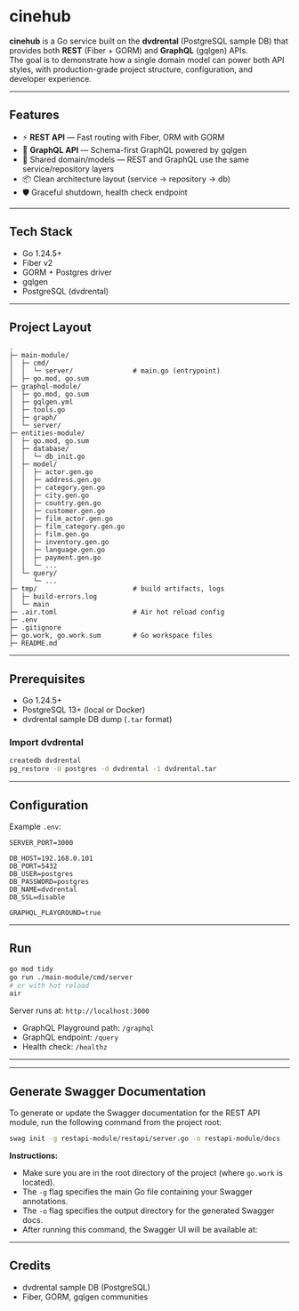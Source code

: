 # cinehub

**cinehub** is a Go service built on the **dvdrental** (PostgreSQL sample DB) that provides both **REST** (Fiber + GORM) and **GraphQL** (gqlgen) APIs.  
The goal is to demonstrate how a single domain model can power both API styles, with production-grade project structure, configuration, and developer experience.

---

## Features
- ⚡ **REST API** — Fast routing with Fiber, ORM with GORM  
- 🔎 **GraphQL API** — Schema-first GraphQL powered by gqlgen  
- 🧭 Shared domain/models — REST and GraphQL use the same service/repository layers  
- 📦 Clean architecture layout (service → repository → db)  
- 🛡️ Graceful shutdown, health check endpoint 

---

## Tech Stack
- Go 1.24.5+
- Fiber v2
- GORM + Postgres driver
- gqlgen
- PostgreSQL (dvdrental)

---

## Project Layout
```
.
├─ main-module/
│  ├─ cmd/
│  │  └─ server/               # main.go (entrypoint)
│  ├─ go.mod, go.sum
├─ graphql-module/
│  ├─ go.mod, go.sum
│  ├─ gqlgen.yml
│  ├─ tools.go
│  ├─ graph/
│  └─ server/
├─ entities-module/
│  ├─ go.mod, go.sum
│  ├─ database/
│  │  └─ db_init.go
│  ├─ model/
│  │  ├─ actor.gen.go
│  │  ├─ address.gen.go
│  │  ├─ category.gen.go
│  │  ├─ city.gen.go
│  │  ├─ country.gen.go
│  │  ├─ customer.gen.go
│  │  ├─ film_actor.gen.go
│  │  ├─ film_category.gen.go
│  │  ├─ film.gen.go
│  │  ├─ inventory.gen.go
│  │  ├─ language.gen.go
│  │  ├─ payment.gen.go
│  │  └─ ...
│  └─ query/
│     └─ ...
├─ tmp/                        # build artifacts, logs
│  ├─ build-errors.log
│  └─ main
├─ .air.toml                   # Air hot reload config
├─ .env
├─ .gitignore
├─ go.work, go.work.sum        # Go workspace files
├─ README.md
```

---

## Prerequisites
- Go 1.24.5+
- PostgreSQL 13+ (local or Docker)
- dvdrental sample DB dump (`.tar` format)

### Import dvdrental
```bash
createdb dvdrental
pg_restore -U postgres -d dvdrental -1 dvdrental.tar
```

---

## Configuration
Example `.env`:

```
SERVER_PORT=3000

DB_HOST=192.168.0.101
DB_PORT=5432
DB_USER=postgres
DB_PASSWORD=postgres
DB_NAME=dvdrental
DB_SSL=disable

GRAPHQL_PLAYGROUND=true
```

---

## Run
```bash
go mod tidy
go run ./main-module/cmd/server
# or with hot reload
air
```

Server runs at: `http://localhost:3000`

- GraphQL Playground path: `/graphql`
- GraphQL endpoint: `/query`
- Health check: `/healthz`

---

---

## Generate Swagger Documentation

To generate or update the Swagger documentation for the REST API module, run the following command from the project root:

```bash
swag init -g restapi-module/restapi/server.go -o restapi-module/docs
```

**Instructions:**
- Make sure you are in the root directory of the project (where `go.work` is located).
- The `-g` flag specifies the main Go file containing your Swagger annotations.
- The `-o` flag specifies the output directory for the generated Swagger docs.
- After running this command, the Swagger UI will be available at:

---

## Credits
- dvdrental sample DB (PostgreSQL)  
- Fiber, GORM, gqlgen communities  